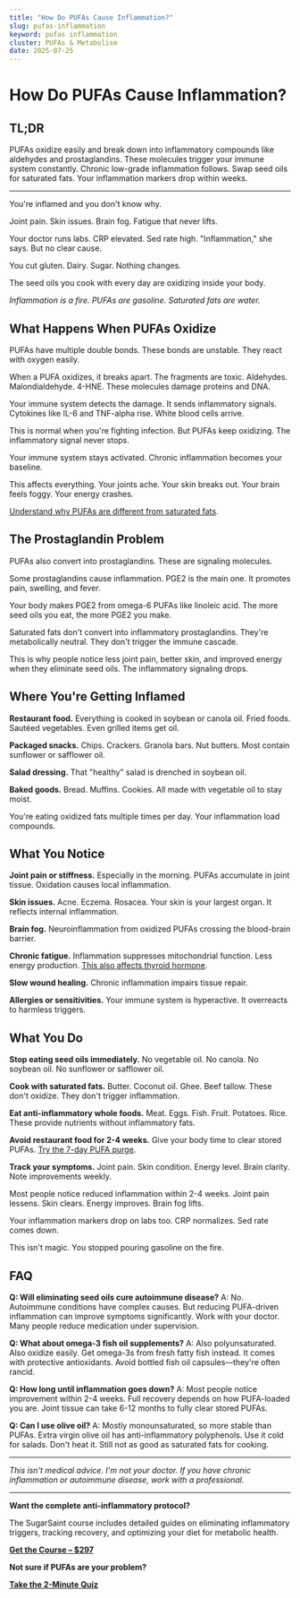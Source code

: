 ```yaml
---
title: "How Do PUFAs Cause Inflammation?"
slug: pufas-inflammation
keyword: pufas inflammation
cluster: PUFAs & Metabolism
date: 2025-07-25
---
```


# How Do PUFAs Cause Inflammation?

## TL;DR

PUFAs oxidize easily and break down into inflammatory compounds like aldehydes and prostaglandins. These molecules trigger your immune system constantly. Chronic low-grade inflammation follows. Swap seed oils for saturated fats. Your inflammation markers drop within weeks.

---

You're inflamed and you don't know why.

Joint pain. Skin issues. Brain fog. Fatigue that never lifts.

Your doctor runs labs. CRP elevated. Sed rate high. "Inflammation," she says. But no clear cause.

You cut gluten. Dairy. Sugar. Nothing changes.

The seed oils you cook with every day are oxidizing inside your body.

*Inflammation is a fire. PUFAs are gasoline. Saturated fats are water.*

## What Happens When PUFAs Oxidize

PUFAs have multiple double bonds. These bonds are unstable. They react with oxygen easily.

When a PUFA oxidizes, it breaks apart. The fragments are toxic. Aldehydes. Malondialdehyde. 4-HNE. These molecules damage proteins and DNA.

Your immune system detects the damage. It sends inflammatory signals. Cytokines like IL-6 and TNF-alpha rise. White blood cells arrive.

This is normal when you're fighting infection. But PUFAs keep oxidizing. The inflammatory signal never stops.

Your immune system stays activated. Chronic inflammation becomes your baseline.

This affects everything. Your joints ache. Your skin breaks out. Your brain feels foggy. Your energy crashes.

[Understand why PUFAs are different from saturated fats](/blog/pufas-vs-saturated-fat).

## The Prostaglandin Problem

PUFAs also convert into prostaglandins. These are signaling molecules.

Some prostaglandins cause inflammation. PGE2 is the main one. It promotes pain, swelling, and fever.

Your body makes PGE2 from omega-6 PUFAs like linoleic acid. The more seed oils you eat, the more PGE2 you make.

Saturated fats don't convert into inflammatory prostaglandins. They're metabolically neutral. They don't trigger the immune cascade.

This is why people notice less joint pain, better skin, and improved energy when they eliminate seed oils. The inflammatory signaling drops.

## Where You're Getting Inflamed

**Restaurant food.** Everything is cooked in soybean or canola oil. Fried foods. Sautéed vegetables. Even grilled items get oil.

**Packaged snacks.** Chips. Crackers. Granola bars. Nut butters. Most contain sunflower or safflower oil.

**Salad dressing.** That "healthy" salad is drenched in soybean oil.

**Baked goods.** Bread. Muffins. Cookies. All made with vegetable oil to stay moist.

You're eating oxidized fats multiple times per day. Your inflammation load compounds.

## What You Notice

**Joint pain or stiffness.** Especially in the morning. PUFAs accumulate in joint tissue. Oxidation causes local inflammation.

**Skin issues.** Acne. Eczema. Rosacea. Your skin is your largest organ. It reflects internal inflammation.

**Brain fog.** Neuroinflammation from oxidized PUFAs crossing the blood-brain barrier.

**Chronic fatigue.** Inflammation suppresses mitochondrial function. Less energy production. [This also affects thyroid hormone](/blog/seed-oils-and-thyroid).

**Slow wound healing.** Chronic inflammation impairs tissue repair.

**Allergies or sensitivities.** Your immune system is hyperactive. It overreacts to harmless triggers.

## What You Do

**Stop eating seed oils immediately.** No vegetable oil. No canola. No soybean oil. No sunflower or safflower oil.

**Cook with saturated fats.** Butter. Coconut oil. Ghee. Beef tallow. These don't oxidize. They don't trigger inflammation.

**Eat anti-inflammatory whole foods.** Meat. Eggs. Fish. Fruit. Potatoes. Rice. These provide nutrients without inflammatory fats.

**Avoid restaurant food for 2-4 weeks.** Give your body time to clear stored PUFAs. [Try the 7-day PUFA purge](/blog/seven-day-pufa-purge).

**Track your symptoms.** Joint pain. Skin condition. Energy level. Brain clarity. Note improvements weekly.

Most people notice reduced inflammation within 2-4 weeks. Joint pain lessens. Skin clears. Energy improves. Brain fog lifts.

Your inflammation markers drop on labs too. CRP normalizes. Sed rate comes down.

This isn't magic. You stopped pouring gasoline on the fire.

## FAQ

**Q: Will eliminating seed oils cure autoimmune disease?**
A: No. Autoimmune conditions have complex causes. But reducing PUFA-driven inflammation can improve symptoms significantly. Work with your doctor. Many people reduce medication under supervision.

**Q: What about omega-3 fish oil supplements?**
A: Also polyunsaturated. Also oxidize easily. Get omega-3s from fresh fatty fish instead. It comes with protective antioxidants. Avoid bottled fish oil capsules—they're often rancid.

**Q: How long until inflammation goes down?**
A: Most people notice improvement within 2-4 weeks. Full recovery depends on how PUFA-loaded you are. Joint tissue can take 6-12 months to fully clear stored PUFAs.

**Q: Can I use olive oil?**
A: Mostly monounsaturated, so more stable than PUFAs. Extra virgin olive oil has anti-inflammatory polyphenols. Use it cold for salads. Don't heat it. Still not as good as saturated fats for cooking.

---

*This isn't medical advice. I'm not your doctor. If you have chronic inflammation or autoimmune disease, work with a professional.*

---

**Want the complete anti-inflammatory protocol?**

The SugarSaint course includes detailed guides on eliminating inflammatory triggers, tracking recovery, and optimizing your diet for metabolic health.

**[Get the Course – $297](https://buy.polar.sh/polar_cl_8P7Z3TGPlCzXSgbJ0MNkG3HrYyVlcumvIjDMu3YLrwH)**

**Not sure if PUFAs are your problem?**

**[Take the 2-Minute Quiz](/quiz)**
